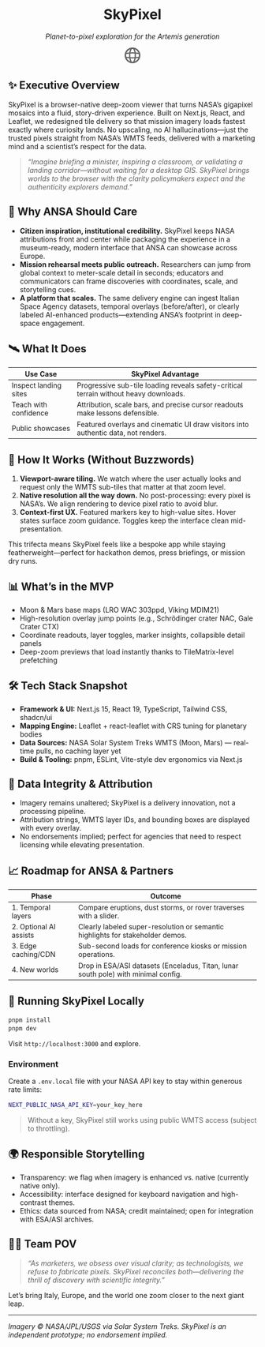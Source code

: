 <div align="center">

# SkyPixel
_Planet-to-pixel exploration for the Artemis generation_

![SkyPixel hero](./public/globe.svg)

</div>

## ✨ Executive Overview

SkyPixel is a browser-native deep-zoom viewer that turns NASA’s gigapixel mosaics into a fluid, story-driven experience. Built on Next.js, React, and Leaflet, we redesigned tile delivery so that mission imagery loads fastest exactly where curiosity lands. No upscaling, no AI hallucinations—just the trusted pixels straight from NASA’s WMTS feeds, delivered with a marketing mind and a scientist’s respect for the data.

> _“Imagine briefing a minister, inspiring a classroom, or validating a landing corridor—without waiting for a desktop GIS. SkyPixel brings worlds to the browser with the clarity policymakers expect and the authenticity explorers demand.”_

## 🚀 Why ANSA Should Care

- **Citizen inspiration, institutional credibility.** SkyPixel keeps NASA attributions front and center while packaging the experience in a museum-ready, modern interface that ANSA can showcase across Europe.
- **Mission rehearsal meets public outreach.** Researchers can jump from global context to meter-scale detail in seconds; educators and communicators can frame discoveries with coordinates, scale, and storytelling cues.
- **A platform that scales.** The same delivery engine can ingest Italian Space Agency datasets, temporal overlays (before/after), or clearly labeled AI-enhanced products—extending ANSA’s footprint in deep-space engagement.

## 🛰️ What It Does

| Use Case | SkyPixel Advantage |
| --- | --- |
| Inspect landing sites | Progressive sub-tile loading reveals safety-critical terrain without heavy downloads. |
| Teach with confidence | Attribution, scale bars, and precise cursor readouts make lessons defensible. |
| Public showcases | Featured overlays and cinematic UI draw visitors into authentic data, not renders. |

## 🧠 How It Works (Without Buzzwords)

1. **Viewport-aware tiling.** We watch where the user actually looks and request only the WMTS sub-tiles that matter at that zoom level.
2. **Native resolution all the way down.** No post-processing: every pixel is NASA’s. We align rendering to device pixel ratio to avoid blur.
3. **Context-first UX.** Featured markers key to high-value sites. Hover states surface zoom guidance. Toggles keep the interface clean mid-presentation.

This trifecta means SkyPixel feels like a bespoke app while staying featherweight—perfect for hackathon demos, press briefings, or mission dry runs.

## 📊 What’s in the MVP

- Moon & Mars base maps (LRO WAC 303ppd, Viking MDIM21)
- High-resolution overlay jump points (e.g., Schrödinger crater NAC, Gale Crater CTX)
- Coordinate readouts, layer toggles, marker insights, collapsible detail panels
- Deep-zoom previews that load instantly thanks to TileMatrix-level prefetching

## 🛠️ Tech Stack Snapshot

- **Framework & UI:** Next.js 15, React 19, TypeScript, Tailwind CSS, shadcn/ui
- **Mapping Engine:** Leaflet + react-leaflet with CRS tuning for planetary bodies
- **Data Sources:** NASA Solar System Treks WMTS (Moon, Mars) — real-time pulls, no caching layer yet
- **Build & Tooling:** pnpm, ESLint, Vite-style dev ergonomics via Next.js

## 🔐 Data Integrity & Attribution

- Imagery remains unaltered; SkyPixel is a delivery innovation, not a processing pipeline.
- Attribution strings, WMTS layer IDs, and bounding boxes are displayed with every overlay.
- No endorsements implied; perfect for agencies that need to respect licensing while elevating presentation.

## 📈 Roadmap for ANSA & Partners

| Phase | Outcome |
| --- | --- |
| 1. Temporal layers | Compare eruptions, dust storms, or rover traverses with a slider. |
| 2. Optional AI assists | Clearly labeled super-resolution or semantic highlights for stakeholder demos. |
| 3. Edge caching/CDN | Sub-second loads for conference kiosks or mission operations.
| 4. New worlds | Drop in ESA/ASI datasets (Enceladus, Titan, lunar south pole) with minimal config. |

## 🧪 Running SkyPixel Locally

```bash
pnpm install
pnpm dev
```

Visit `http://localhost:3000` and explore.

### Environment

Create a `.env.local` file with your NASA API key to stay within generous rate limits:

```bash
NEXT_PUBLIC_NASA_API_KEY=your_key_here
```

> Without a key, SkyPixel still works using public WMTS access (subject to throttling).

## 🌍 Responsible Storytelling

- Transparency: we flag when imagery is enhanced vs. native (currently native only).
- Accessibility: interface designed for keyboard navigation and high-contrast themes.
- Ethics: data sourced from NASA; credit maintained; open for integration with ESA/ASI archives.

## 🧑‍🚀 Team POV

> _“As marketers, we obsess over visual clarity; as technologists, we refuse to fabricate pixels. SkyPixel reconciles both—delivering the thrill of discovery with scientific integrity.”_

Let’s bring Italy, Europe, and the world one zoom closer to the next giant leap.

---

_Imagery © NASA/JPL/USGS via Solar System Treks. SkyPixel is an independent prototype; no endorsement implied._

